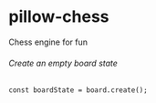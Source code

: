# pillow-chess
Chess engine for fun

###### Create an empty board state
```
const boardState = board.create();
```